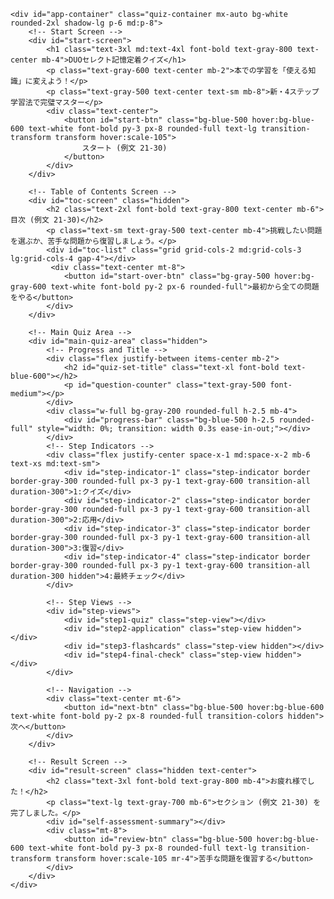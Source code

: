 <!DOCTYPE html>
<html lang="ja">
<head>
    <meta charset="UTF-8">
    <meta name="viewport" content="width=device-width, initial-scale=1.0">
    <title>DUOセレクト英単語クイズ (例文 21-30)</title>
    <script src="https://cdn.tailwindcss.com"></script>
    <link rel="stylesheet" href="https://cdnjs.cloudflare.com/ajax/libs/font-awesome/6.4.0/css/all.min.css">
    <link href="https://fonts.googleapis.com/css2?family=Inter:wght@400;500;600;700&family=Noto+Sans+JP:wght@400;500;700&display=swap" rel="stylesheet">
    <style>
        body { font-family: 'Noto Sans JP', 'Inter', sans-serif; }
        .quiz-container { max-width: 800px; width: 95%; }
        .step-indicator.active { background-color: #3b82f6; color: white; font-weight: bold; }
        .btn-option:hover:not(:disabled) { transform: translateY(-2px); box-shadow: 0 4px 12px rgba(0,0,0,0.1); }
        .flashcard { perspective: 1000px; cursor: pointer; }
        .flashcard-inner { position: relative; width: 100%; height: 100%; transition: transform 0.6s; transform-style: preserve-3d; }
        .flashcard.flipped .flashcard-inner { transform: rotateY(180deg); }
        .flashcard-front, .flashcard-back { position: absolute; width: 100%; height: 100%; -webkit-backface-visibility: hidden; backface-visibility: hidden; display: flex; flex-direction: column; justify-content: center; align-items: center; padding: 1rem; border-radius: 0.75rem; border: 1px solid #d1d5db; }
        .flashcard-front { background-color: white; }
        .flashcard-back { background-color: #f0f9ff; transform: rotateY(180deg); }
        .speaker-btn { position: absolute; top: 10px; right: 10px; color: #6b7280; }
        .speaker-btn:hover { color: #3b82f6; }
        .tooltip-trigger { border-bottom: 2px dotted #3b82f6; cursor: pointer; position: relative; }
        .tooltip-content { visibility: hidden; width: max-content; max-width: 250px; background-color: #1f2937; color: #fff; text-align: center; border-radius: 6px; padding: 8px; position: absolute; z-index: 1; bottom: 125%; left: 50%; transform: translateX(-50%); opacity: 0; transition: opacity 0.3s; pointer-events: none; }
        .tooltip-trigger:hover .tooltip-content { visibility: visible; opacity: 1; }
        .toc-item.needs-review .review-mark { display: inline; }
    </style>
</head>
<body class="bg-gray-100 flex items-center justify-center min-h-screen p-4">

    <div id="app-container" class="quiz-container mx-auto bg-white rounded-2xl shadow-lg p-6 md:p-8">
        <!-- Start Screen -->
        <div id="start-screen">
            <h1 class="text-3xl md:text-4xl font-bold text-gray-800 text-center mb-4">DUOセレクト記憶定着クイズ</h1>
            <p class="text-gray-600 text-center mb-2">本での学習を「使える知識」に変えよう！</p>
            <p class="text-gray-500 text-center text-sm mb-8">新・4ステップ学習法で完璧マスター</p>
            <div class="text-center">
                <button id="start-btn" class="bg-blue-500 hover:bg-blue-600 text-white font-bold py-3 px-8 rounded-full text-lg transition-transform transform hover:scale-105">
                    スタート (例文 21-30)
                </button>
            </div>
        </div>
        
        <!-- Table of Contents Screen -->
        <div id="toc-screen" class="hidden">
            <h2 class="text-2xl font-bold text-gray-800 text-center mb-6">目次 (例文 21-30)</h2>
            <p class="text-sm text-gray-500 text-center mb-4">挑戦したい問題を選ぶか、苦手な問題から復習しましょう。</p>
            <div id="toc-list" class="grid grid-cols-2 md:grid-cols-3 lg:grid-cols-4 gap-4"></div>
             <div class="text-center mt-8">
                <button id="start-over-btn" class="bg-gray-500 hover:bg-gray-600 text-white font-bold py-2 px-6 rounded-full">最初から全ての問題をやる</button>
            </div>
        </div>

        <!-- Main Quiz Area -->
        <div id="main-quiz-area" class="hidden">
            <!-- Progress and Title -->
            <div class="flex justify-between items-center mb-2">
                <h2 id="quiz-set-title" class="text-xl font-bold text-blue-600"></h2>
                <p id="question-counter" class="text-gray-500 font-medium"></p>
            </div>
            <div class="w-full bg-gray-200 rounded-full h-2.5 mb-4">
                <div id="progress-bar" class="bg-blue-500 h-2.5 rounded-full" style="width: 0%; transition: width 0.3s ease-in-out;"></div>
            </div>
            <!-- Step Indicators -->
            <div class="flex justify-center space-x-1 md:space-x-2 mb-6 text-xs md:text-sm">
                <div id="step-indicator-1" class="step-indicator border border-gray-300 rounded-full px-3 py-1 text-gray-600 transition-all duration-300">1:クイズ</div>
                <div id="step-indicator-2" class="step-indicator border border-gray-300 rounded-full px-3 py-1 text-gray-600 transition-all duration-300">2:応用</div>
                <div id="step-indicator-3" class="step-indicator border border-gray-300 rounded-full px-3 py-1 text-gray-600 transition-all duration-300">3:復習</div>
                <div id="step-indicator-4" class="step-indicator border border-gray-300 rounded-full px-3 py-1 text-gray-600 transition-all duration-300 hidden">4:最終チェック</div>
            </div>

            <!-- Step Views -->
            <div id="step-views">
                <div id="step1-quiz" class="step-view"></div>
                <div id="step2-application" class="step-view hidden"></div>
                <div id="step3-flashcards" class="step-view hidden"></div>
                <div id="step4-final-check" class="step-view hidden"></div>
            </div>
            
            <!-- Navigation -->
            <div class="text-center mt-6">
                <button id="next-btn" class="bg-blue-500 hover:bg-blue-600 text-white font-bold py-2 px-8 rounded-full transition-colors hidden">次へ</button>
            </div>
        </div>
        
        <!-- Result Screen -->
        <div id="result-screen" class="hidden text-center">
            <h2 class="text-3xl font-bold text-gray-800 mb-4">お疲れ様でした！</h2>
            <p class="text-lg text-gray-700 mb-6">セクション (例文 21-30) を完了しました。</p>
            <div id="self-assessment-summary"></div>
            <div class="mt-8">
                <button id="review-btn" class="bg-blue-500 hover:bg-blue-600 text-white font-bold py-3 px-8 rounded-full text-lg transition-transform transform hover:scale-105 mr-4">苦手な問題を復習する</button>
            </div>
        </div>
    </div>

<script>
// --- DATA ---
const quizData = [
    {
        id: 21,
        originalSentence: "Take your time, and deal with the problems one by one.",
        translation: "慌てないで。一つひとつ問題に対処していきなさい。",
        quiz: { target: "deal with", choices: ["deal with", "get over", "look for", "turn down"], meaning: "～に対処する" },
        application: {
            situation: "山積みのタスクリストを見て、どこから手をつけていいか分からずパニックになっている同僚に。",
            sentence: "Don't <span class='tooltip-trigger'>panic<span class='tooltip-content'>panic = パニックになる</span></span>. Let's just handle these tasks systematically.",
            translation: "パニックにならないで。一つひとつ、体系的にこれらのタスクを片付けていこう。"
        },
        flashcards: [
            { en: "take one's time", ja: "ゆっくりやる、慌てない", kana: "**テイ**ク・ワンズ・**タ**イム", phonetic: "/teɪk wʌnz taɪm/", hint: "t" },
            { en: "one by one", ja: "一つひとつ", kana: "**ワ**ン・バイ・**ワ**ン", phonetic: "/wʌn baɪ wʌn/", hint: "o" }
        ]
    },
    {
        id: 22,
        originalSentence: "Take it easy. It's no use arguing about it.",
        translation: "いいじゃないか。そのことで口論したって無駄だよ。",
        quiz: { target: "It's no use arguing", choices: ["It's no use arguing", "It's worth trying", "It's fun learning", "It's hard saying"], meaning: "口論しても無駄だ" },
        application: {
            situation: "試合の結果に納得できず、ずっと文句を言っている友達に「もう終わったことだよ」と声をかける時。",
            sentence: "The game is over. It's no use arguing about the <span class='tooltip-trigger'>referee's call<span class='tooltip-content'>call = (審判などの)判定</span></span> now.",
            translation: "試合は終わったんだ。今さら審判の判定について口論したって無駄だよ。"
        },
        flashcards: [
            { en: "Take it easy.", ja: "気楽にね、落ち着いて", kana: "**テイ**ク・イット・**イー**ジー", phonetic: "/teɪk ɪt ˈiːzi/", hint: "T" },
            { en: "argue", ja: "口論する", kana: "**アー**ギュー", phonetic: "/ˈɑːrɡjuː/", hint: "a" }
        ]
    },
    {
        id: 23,
        originalSentence: "We were amazed that the device was tiny but smart.",
        translation: "その装置がとても小さいけれど賢いことにびっくりした。",
        quiz: { target: "amazed", choices: ["amazed", "bored", "frightened", "excited"], meaning: "（とても）驚いて" },
        application: {
            situation: "最新のワイヤレスイヤホンを買ったら、あまりの音質の良さと機能の多さに感動した。",
            sentence: "I was honestly amazed by how good these new <span class='tooltip-trigger'>earbuds<span class='tooltip-content'>earbuds = (耳に入れるタイプの)イヤホン</span></span> sound. The noise-canceling is incredible.",
            translation: "この新しいイヤホンの音の良さには正直、本当に驚いたよ。ノイズキャンセリングが信じられないくらいすごい。"
        },
        flashcards: [
            { en: "device", ja: "装置", kana: "ディ**ヴァ**イス", phonetic: "/dɪˈvaɪs/", hint: "d" },
            { en: "tiny", ja: "とても小さい", kana: "**タ**イニー", phonetic: "/ˈtaɪni/", hint: "t" },
            { en: "smart", ja: "賢い", kana: "ス**マー**ト", phonetic: "/smɑːrt/", hint: "s" }
        ]
    },
    {
        id: 24,
        originalSentence: "Although Bob is frightened of insects, he studies biology.",
        translation: "ボブは昆虫恐怖症だが、生物学を勉強している。",
        quiz: { target: "frightened", choices: ["frightened", "amazed", "bored", "ashamed"], meaning: "おびえて、怖がって" },
        application: {
            situation: "ホラー映画は苦手だけど、なぜか見てしまう友達。",
            sentence: "It's funny, she's frightened of <span class='tooltip-trigger'>ghosts<span class='tooltip-content'>ghost = 幽霊</span></span>, but she loves watching horror movies.",
            translation: "面白いよね、彼女、お化けを怖がるのにホラー映画を見るのは大好きなんだ。"
        },
        flashcards: [
            { en: "although", ja: "～だけれども", kana: "オール**ゾ**ウ", phonetic: "/ɔːlˈðoʊ/", hint: "a" },
            { en: "insect", ja: "昆虫", kana: "**イ**ンセクト", phonetic: "/ˈɪnsekt/", hint: "i" },
            { en: "biology", ja: "生物学", kana: "バイ**オ**ロジー", phonetic: "/baɪˈɑːlədʒi/", hint: "b" }
        ]
    },
    {
        id: 25,
        originalSentence: "No wonder the audience was bored to death. The topic was boring.",
        translation: "聴衆が死ぬほど退屈したのも当然だ。話題が退屈だったのだ。",
        quiz: { target: "No wonder", choices: ["No wonder", "No problem", "No way", "No doubt"], meaning: "～なのも当然だ" },
        application: {
            situation: "いつも行列ができているラーメン屋さん。実際に食べてみたら、ものすごく美味しかった。",
            sentence: "This ramen is incredible! No wonder there's always a <span class='tooltip-trigger'>line out the door<span class='tooltip-content'>line out the door = ドアの外まで続く行列</span></span>.",
            translation: "このラーメン、信じられないくらい美味しい！いつも行列ができているのも当然だね。"
        },
        flashcards: [
            { en: "audience", ja: "聴衆", kana: "**オー**ディエンス", phonetic: "/ˈɔːdiəns/", hint: "a" },
            { en: "bored", ja: "（人が）退屈して", kana: "**ボー**ド", phonetic: "/bɔːrd/", hint: "b" },
            { en: "topic", ja: "話題", kana: "**ト**ピック", phonetic: "/ˈtɑːpɪk/", hint: "t" }
        ]
    },
    {
        id: 26,
        originalSentence: "Now that you've gotten married, respect each other.",
        translation: "あなたたちは結婚したのだから、お互いを尊重し合いなさい。",
        quiz: { target: "Now that", choices: ["Now that", "Even if", "As long as", "Just because"], meaning: "今や～なので" },
        application: {
            situation: "運転免許を取ったばかりの友達に、ドライブに連れて行ってもらう約束をする。",
            sentence: "Now that you have your <span class='tooltip-trigger'>driver's license<span class='tooltip-content'>driver's license = 運転免許証</span></span>, you have to take me to the beach!",
            translation: "もう運転免許を取ったんだから、私をビーチに連れて行ってくれなきゃ！"
        },
        flashcards: [
            { en: "get married", ja: "結婚する", kana: "**ゲ**ット・**マ**リード", phonetic: "/ɡet ˈmærid/", hint: "g" },
            { en: "respect", ja: "～を尊重する", kana: "リ**スペ**クト", phonetic: "/rɪˈspekt/", hint: "r" },
            { en: "each other", ja: "お互い", kana: "**イー**チ・**ア**ザー", phonetic: "/iːtʃ ˈʌðər/", hint: "e" }
        ]
    },
    {
        id: 27,
        originalSentence: "I got lost. To make matters worse, my car broke down.",
        translation: "道に迷ってしまった。さらに悪いことに、車が故障した。",
        quiz: { target: "broke down", choices: ["broke down", "gave up", "turned off", "got lost"], meaning: "故障した" },
        application: {
            situation: "大事なプレゼンの日に寝坊。急いで準備をしていたら、さらに悪いことが…。",
            sentence: "I <span class='tooltip-trigger'>overslept<span class='tooltip-content'>oversleep = 寝坊する</span></span> on the day of my big presentation. To make matters worse, my laptop wouldn't turn on.",
            translation: "大事なプレゼンの日に寝坊しちゃったんだ。さらに悪いことに、ノートパソコンが起動しなかったんだ。"
        },
        flashcards: [
            { en: "get lost", ja: "道に迷う", kana: "**ゲ**ット・**ロ**スト", phonetic: "/ɡet lɔːst/", hint: "g" },
            { en: "to make matters worse", ja: "さらに悪いことに", kana: "トゥ・**メイ**ク・**マ**ターズ・**ワー**ス", phonetic: "/tu meɪk ˈmætərz wɜːrs/", hint: "t" }
        ]
    },
    {
        id: 28,
        originalSentence: "I'm excited about getting together.",
        translation: "みんなに会えるから、わくわくしているよ。",
        quiz: { target: "excited", choices: ["excited", "amazed", "bored", "frightened"], meaning: "わくわくして" },
        application: {
            situation: "好きなアーティストのライブが来週に迫っている。",
            sentence: "The concert is next week! I'm so excited, I can <span class='tooltip-trigger'>hardly wait<span class='tooltip-content'>hardly wait = 待ちきれない</span></span>.",
            translation: "ライブは来週だ！すっごくわくわくして、待ちきれないよ。"
        },
        flashcards: [
            { en: "get together", ja: "集まる", kana: "**ゲ**ット・トゥ**ゲ**ザー", phonetic: "/ɡet təˈɡeðər/", hint: "g" },
            { en: "So am I.", ja: "私もです。", kana: "**ソ**ウ・アム・**ア**イ", phonetic: "/soʊ æm aɪ/", hint: "S" }
        ]
    },
    {
        id: 29,
        originalSentence: "The negotiations have failed, so the tension will get worse.",
        translation: "交渉が失敗に終わったので、緊張は悪化するだろう。",
        quiz: { target: "tension", choices: ["tension", "attention", "solution", "tradition"], meaning: "緊張（状態）" },
        application: {
            situation: "グループプロジェクトで意見が対立。締め切りが近づくにつれて、メンバー間の雰囲気が悪くなってきた。",
            sentence: "You could feel the tension in the room as the project <span class='tooltip-trigger'>deadline<span class='tooltip-content'>deadline = 締め切り</span></span> got closer.",
            translation: "プロジェクトの締め切りが近づくにつれて、部屋の緊張感が感じられたよ。"
        },
        flashcards: [
            { en: "negotiation", ja: "交渉", kana: "ネゴシ**エイ**ション", phonetic: "/nəˌɡoʊʃiˈeɪʃn/", hint: "n" },
            { en: "fail", ja: "失敗する", kana: "**フェ**イル", phonetic: "/feɪl/", hint: "f" },
            { en: "get worse", ja: "悪化する", kana: "**ゲ**ット・**ワー**ス", phonetic: "/ɡet wɜːrs/", hint: "g" }
        ]
    },
    {
        id: 30,
        originalSentence: "Our hostility toward him grew more and more intense.",
        translation: "彼に対する私たちの敵意は、ますます激しくなった。",
        quiz: { target: "intense", choices: ["intense", "solid", "vague", "rare"], meaning: "激しい" },
        application: {
            situation: "応援しているスポーツチームが、ライバルチームと接戦を繰り広げている。",
            sentence: "The <span class='tooltip-trigger'>rivalry<span class='tooltip-content'>rivalry = ライバル関係</span></span> between the two teams is so intense. Every match is a <span class='tooltip-trigger'>must-win<span class='tooltip-content'>must-win = 絶対に勝たなければならない試合</span></span>.",
            translation: "あの2チームのライバル関係はすごく激しい。どの試合も絶対に負けられないんだ。"
        },
        flashcards: [
            { en: "hostility", ja: "敵意", kana: "ホス**ティ**リティ", phonetic: "/hɑːˈstɪləti/", hint: "h" },
            { en: "grow", ja: "～になる；育つ", kana: "グ**ロ**ウ", phonetic: "/ɡroʊ/", hint: "g" },
            { en: "more and more", ja: "ますます", kana: "**モー**・アンド・**モー**", phonetic: "/mɔːr ænd mɔːr/", hint: "m" }
        ]
    }
];

// --- STATE ---
let currentSentenceIndex = 0;
let currentStep = 1;
let selfAssessments = new Array(quizData.length).fill(null);
let quizResults = new Array(quizData.length).fill(null);
let isFirstRun = true;
let speechSynthesis = window.speechSynthesis;
let englishVoice = null;
let quizQueue = [];

// --- DOM ELEMENTS ---
const startScreen = document.getElementById('start-screen');
const tocScreen = document.getElementById('toc-screen');
const mainQuizArea = document.getElementById('main-quiz-area');
const resultScreen = document.getElementById('result-screen');
const startBtn = document.getElementById('start-btn');
const nextBtn = document.getElementById('next-btn');
const reviewBtn = document.getElementById('review-btn');
const startOverBtn = document.getElementById('start-over-btn');

const stepViews = {
    1: document.getElementById('step1-quiz'),
    2: document.getElementById('step2-application'),
    3: document.getElementById('step3-flashcards'),
    4: document.getElementById('step4-final-check')
};
const stepIndicators = {
    1: document.getElementById('step-indicator-1'),
    2: document.getElementById('step-indicator-2'),
    3: document.getElementById('step-indicator-3'),
    4: document.getElementById('step-indicator-4')
};

// --- EVENT LISTENERS ---
startBtn.addEventListener('click', () => {
    isFirstRun = true;
    quizResults.fill(null);
    selfAssessments.fill(null);
    startQuizSession(Array.from(Array(quizData.length).keys()));
});
nextBtn.addEventListener('click', handleNext);
reviewBtn.addEventListener('click', showTableOfContents);
startOverBtn.addEventListener('click', () => {
    isFirstRun = false;
    startQuizSession(Array.from(Array(quizData.length).keys()));
});


// --- Voice Initialization Logic ---
function loadVoices() {
    const voices = speechSynthesis.getVoices();
    englishVoice = voices.find(voice => voice.lang.startsWith('en-US')) || voices.find(voice => voice.lang.startsWith('en-'));
}
speechSynthesis.onvoiceschanged = loadVoices;
loadVoices();

// --- FUNCTIONS ---

function speak(text, lang = 'en-US') {
    if (speechSynthesis.speaking) speechSynthesis.cancel();
    const utterance = new SpeechSynthesisUtterance(text);
    if (englishVoice) utterance.voice = englishVoice;
    utterance.lang = lang;
    utterance.rate = 0.9;
    speechSynthesis.speak(utterance);
}

function startQuizSession(indices) {
    quizQueue = indices;
    if (quizQueue.length === 0) {
        showTableOfContents();
        return;
    }
    currentSentenceIndex = quizQueue.shift();
    currentStep = 1;
    startScreen.classList.add('hidden');
    tocScreen.classList.add('hidden');
    resultScreen.classList.add('hidden');
    mainQuizArea.classList.remove('hidden');
    nextBtn.classList.add('hidden');
    renderCurrentStep();
}

function handleNext() {
    if (currentStep === 4) {
        showResult();
        return;
    }

    currentStep++;

    if (currentStep > 3) {
        if (quizQueue.length > 0) {
            currentSentenceIndex = quizQueue.shift();
            currentStep = 1;
            renderCurrentStep();
        } else {
            if (isFirstRun) {
                currentStep = 4;
                renderCurrentStep();
            } else {
                showTableOfContents();
            }
        }
    } else {
        renderCurrentStep();
    }
}


function updateProgress() {
    const currentData = quizData[currentSentenceIndex];
    if (!currentData) return; 

    document.getElementById('question-counter').textContent = `例文 ${currentData.id}`;
    
    const progress = isFirstRun ? ((currentSentenceIndex) / quizData.length) * 100 : 0;
    document.getElementById('progress-bar').style.width = `${progress}%`;

    Object.values(stepIndicators).forEach(el => el.classList.remove('active'));
    stepIndicators[4].classList.toggle('hidden', isFirstRun === false);
    if (stepIndicators[currentStep]) {
        stepIndicators[currentStep].classList.add('active');
    }
}

function renderCurrentStep() {
    updateProgress();
    Object.values(stepViews).forEach(view => view.classList.add('hidden'));
    stepViews[currentStep].classList.remove('hidden');
    nextBtn.classList.add('hidden');

    if (currentStep === 4) {
        renderStep4();
        return;
    }

    const data = quizData[currentSentenceIndex];
    switch (currentStep) {
        case 1: renderStep1(data); break;
        case 2: renderStep2(data); break;
        case 3: renderStep3(data); break;
    }
}

// --- RENDER FUNCTIONS FOR EACH STEP ---

function renderStep1(data) {
    const { quiz, originalSentence } = data;
    const questionText = originalSentence.replace(new RegExp(quiz.target, 'i'), '______');
    const shuffledChoices = [...quiz.choices].sort(() => Math.random() - 0.5);
    
    let optionsHTML = shuffledChoices.map(choice => 
        `<button class="btn-option w-full p-4 bg-white border border-gray-300 rounded-lg text-left text-gray-700 font-medium transition-all duration-200">${choice}</button>`
    ).join('');

    stepViews[1].innerHTML = `
        <p class="text-sm text-gray-500 text-center mb-4">あてはまる選択肢を選びましょう。</p>
        <div class="mb-6 relative">
            <p class="text-xl md:text-2xl text-gray-800 text-center p-4 bg-gray-50 rounded-lg">${questionText}</p>
            <button class="speaker-btn text-xl" onclick="speak('${originalSentence.replace(/'/g, "\\'")}')"><i class="fas fa-volume-up"></i></button>
        </div>
        <div id="step1-options" class="grid grid-cols-1 md:grid-cols-2 gap-4">${optionsHTML}</div>
        <div id="step1-feedback" class="p-4 rounded-lg text-center font-medium hidden my-4"></div>
    `;

    document.getElementById('step1-options').addEventListener('click', e => {
        if (e.target.tagName === 'BUTTON') {
            handleQuizAnswer(e.target, quiz, data.translation);
        }
    });
}

function handleQuizAnswer(selectedButton, quizInfo, translation) {
    const isCorrect = selectedButton.innerText.toLowerCase() === quizInfo.target.toLowerCase();
    quizResults[currentSentenceIndex] = isCorrect;
    
    const feedbackEl = document.getElementById('step1-feedback');
    
    if (isCorrect) {
        feedbackEl.innerHTML = `正解！ <span class="font-bold">${quizInfo.target}</span> は「${quizInfo.meaning}」という意味です。`;
        feedbackEl.className = 'p-4 rounded-lg text-center font-medium my-4 bg-green-100 border border-green-300 text-green-800';
    } else {
        feedbackEl.innerHTML = `不正解。正解は <span class="font-bold">${quizInfo.target}</span> です。<br>「${quizInfo.meaning}」という意味になります。`;
        feedbackEl.className = 'p-4 rounded-lg text-center font-medium my-4 bg-red-100 border border-red-300 text-red-800';
    }
    feedbackEl.classList.remove('hidden');
    
    const translationEl = document.createElement('p');
    translationEl.className = 'text-center text-gray-600 mt-2';
    translationEl.textContent = `文全体の訳：${translation}`;
    feedbackEl.appendChild(translationEl);

    Array.from(document.getElementById('step1-options').children).forEach(button => {
        button.disabled = true;
        if (button.innerText.toLowerCase() === quizInfo.target.toLowerCase()) button.classList.add('bg-green-200', 'border-green-500');
        else if (button === selectedButton) button.classList.add('bg-red-200', 'border-red-500');
    });

    nextBtn.textContent = '応用例文へ →';
    nextBtn.classList.remove('hidden');
}

function renderStep2(data) {
    const { application } = data;
    stepViews[2].innerHTML = `
        <p class="text-sm text-gray-500 text-center mb-4">応用例文で使い方を確認しましょう。</p>
        <div class="bg-sky-50 border-l-4 border-sky-500 p-4 rounded-lg mb-4">
            <p class="font-semibold text-sky-800 mb-2">💡 こんな場面で使える！</p>
            <p class="text-gray-700">${application.situation}</p>
        </div>
        <div class="mb-4 relative p-4 bg-gray-50 rounded-lg">
            <p class="text-lg md:text-xl text-gray-800">${application.sentence}</p>
            <button class="speaker-btn text-xl" onclick="speak(this.previousElementSibling.innerText.replace(/'/g, &quot;\\'&quot;))"><i class="fas fa-volume-up"></i></button>
        </div>
        <div class="text-center mb-6">
            <button id="show-translation-btn" class="text-blue-600 hover:underline">日本語訳を見る</button>
        </div>
        <p id="translation-text" class="text-center text-gray-600 hidden mb-6">${application.translation}</p>
        <div id="self-assessment-buttons" class="flex justify-center space-x-4">
            <button data-cleared="false" class="self-assess-btn border border-gray-400 text-gray-700 font-bold py-2 px-6 rounded-full hover:bg-gray-100">もう一度</button>
            <button data-cleared="true" class="self-assess-btn bg-green-500 text-white font-bold py-2 px-6 rounded-full hover:bg-green-600">理解できた！</button>
        </div>
    `;

    document.getElementById('show-translation-btn').addEventListener('click', e => {
        document.getElementById('translation-text').classList.toggle('hidden');
        e.target.textContent = document.getElementById('translation-text').classList.contains('hidden') ? '日本語訳を見る' : '日本語訳を隠す';
    });

    document.getElementById('self-assessment-buttons').addEventListener('click', e => {
        if (e.target.classList.contains('self-assess-btn')) {
            const cleared = e.target.dataset.cleared === 'true';
            selfAssessments[currentSentenceIndex] = cleared;
            
            if (!isFirstRun && cleared) {
                if(quizResults[currentSentenceIndex] === true) {
                    // This logic is now handled correctly by the `needsReview` check in `showTableOfContents`
                }
            }

            nextBtn.textContent = '単語の復習へ →';
            nextBtn.classList.remove('hidden');
            document.querySelectorAll('.self-assess-btn').forEach(btn => {
                btn.disabled = true;
                btn.classList.add('opacity-50');
            });
            e.target.classList.remove('opacity-50');
        }
    });
}

function renderFlashcards(container, cards, defaultMode) {
    container.innerHTML = '';
    cards.forEach(card => {
        const cardEl = document.createElement('div');
        cardEl.className = 'flashcard h-48';
        
        const frontContent = (defaultMode === 'en-ja') 
            ? `<h3 class="text-2xl font-bold">${card.en}</h3>`
            : `<h3 class="text-xl font-bold">${card.ja}</h3><p class="text-gray-500 mt-2">ヒント: ${card.hint}</p>`;
        
        const backContent = (defaultMode === 'en-ja')
            ? `<h3 class="text-xl font-bold">${card.ja}</h3>`
            : `<h3 class="text-2xl font-bold">${card.en}</h3>`;

        cardEl.innerHTML = `
            <div class="flashcard-inner">
                <div class="flashcard-front">${frontContent}<button class="speaker-btn" onclick="event.stopPropagation(); speak('${card.en.replace(/'/g, "\\'")}')"><i class="fas fa-volume-up"></i></button></div>
                <div class="flashcard-back">
                    ${backContent}
                    <div class="text-center mt-2">
                        <p class="text-gray-500">${card.kana.replace(/\*\*(.*?)\*\*/g, '<b>$1</b>')}</p>
                        <p class="text-gray-400 text-sm">${card.phonetic}</p>
                    </div>
                    <button class="speaker-btn" onclick="event.stopPropagation(); speak('${card.en.replace(/'/g, "\\'")}')"><i class="fas fa-volume-up"></i></button>
                </div>
            </div>
        `;
        cardEl.addEventListener('click', () => cardEl.classList.toggle('flipped'));
        container.appendChild(cardEl);
    });
}

function renderStep3(data) {
    const { flashcards } = data;
    stepViews[3].innerHTML = `
        <p class="text-sm text-gray-500 text-center mb-4">カードをタップして関連単語も覚えましょう。</p>
        <div class="flex justify-center mb-4">
            <div class="inline-flex rounded-md shadow-sm" role="group">
                <button type="button" id="mode-en-ja-step3" class="mode-btn bg-blue-500 text-white px-4 py-2 text-sm font-medium border border-gray-200 rounded-l-lg">認識 (英→日)</button>
                <button type="button" id="mode-ja-en-step3" class="mode-btn bg-white text-gray-900 px-4 py-2 text-sm font-medium border border-gray-200 rounded-r-lg hover:bg-gray-100">想起 (日→英)</button>
            </div>
        </div>
        <div id="flashcard-container-step3" class="grid grid-cols-1 md:grid-cols-2 gap-4"></div>
    `;

    const container = document.getElementById('flashcard-container-step3');
    renderFlashcards(container, flashcards, 'en-ja');

    const modeBtnEnJa = document.getElementById('mode-en-ja-step3');
    const modeBtnJaEn = document.getElementById('mode-ja-en-step3');
    
    modeBtnEnJa.addEventListener('click', () => {
        modeBtnEnJa.classList.add('bg-blue-500', 'text-white');
        modeBtnJaEn.classList.remove('bg-blue-500', 'text-white');
        renderFlashcards(container, flashcards, 'en-ja');
    });
    
    modeBtnJaEn.addEventListener('click', () => {
        modeBtnJaEn.classList.add('bg-blue-500', 'text-white');
        modeBtnEnJa.classList.remove('bg-blue-500', 'text-white');
        renderFlashcards(container, flashcards, 'ja-en');
    });

    const nextText = isFirstRun ? 
        (quizQueue.length === 0 ? '最終チェックへ →' : '次の問題へ →') :
        (quizQueue.length === 0 ? '目次に戻る' : '次の問題へ →');
    nextBtn.textContent = nextText;
    nextBtn.classList.remove('hidden');
}

function renderStep4() {
    let allFlashcards = quizData.flatMap(d => d.flashcards).sort(() => Math.random() - 0.5);

    stepViews[4].innerHTML = `
        <p class="text-sm text-gray-500 text-center mb-4">セクションの総復習！日本語から英語を思い出してみましょう。</p>
        <div class="flex justify-center mb-4">
            <div class="inline-flex rounded-md shadow-sm" role="group">
                <button type="button" id="mode-en-ja-step4" class="mode-btn bg-white text-gray-900 px-4 py-2 text-sm font-medium border border-gray-200 rounded-l-lg hover:bg-gray-100">認識 (英→日)</button>
                <button type="button" id="mode-ja-en-step4" class="mode-btn bg-blue-500 text-white px-4 py-2 text-sm font-medium border border-gray-200 rounded-r-lg">想起 (日→英)</button>
            </div>
        </div>
        <div id="flashcard-container-step4" class="grid grid-cols-1 md:grid-cols-2 gap-4"></div>
    `;

    const container = document.getElementById('flashcard-container-step4');
    renderFlashcards(container, allFlashcards, 'ja-en');

    const modeBtnEnJa = document.getElementById('mode-en-ja-step4');
    const modeBtnJaEn = document.getElementById('mode-ja-en-step4');

    modeBtnEnJa.addEventListener('click', () => {
        modeBtnEnJa.classList.add('bg-blue-500', 'text-white');
        modeBtnJaEn.classList.remove('bg-blue-500', 'text-white');
        renderFlashcards(container, allFlashcards, 'en-ja');
    });
    
    modeBtnJaEn.addEventListener('click', () => {
        modeBtnJaEn.classList.add('bg-blue-500', 'text-white');
        modeBtnEnJa.classList.remove('bg-blue-500', 'text-white');
        renderFlashcards(container, allFlashcards, 'ja-en');
    });

    nextBtn.textContent = '結果を見る';
    nextBtn.classList.remove('hidden');
}

function showResult() {
    mainQuizArea.classList.add('hidden');
    resultScreen.classList.remove('hidden');
    
    const clearedCount = selfAssessments.filter(sa => sa === true).length;
    const totalAssessed = selfAssessments.filter(sa => sa !== null).length;
    
    const summaryEl = document.getElementById('self-assessment-summary');
    summaryEl.innerHTML = `
        <p class="text-xl">応用例文の理解度: <span class="font-bold text-green-600">${clearedCount}</span> / ${totalAssessed}</p>
        <p class="text-gray-600 mt-2">「もう一度」を選んだ問題やクイズで間違えた問題は、復習リストに追加されています。</p>
    `;
    isFirstRun = false;
}

function showTableOfContents() {
    resultScreen.classList.add('hidden');
    mainQuizArea.classList.add('hidden');
    startScreen.classList.add('hidden');
    tocScreen.classList.remove('hidden');
    const tocList = document.getElementById('toc-list');
    tocList.innerHTML = '';
    quizData.forEach((data, index) => {
        const needsReview = quizResults[index] === false || selfAssessments[index] === false;
        const item = document.createElement('button');
        item.className = 'toc-item p-4 border rounded-lg text-center hover:bg-gray-100 transition-colors';
        if (needsReview) item.classList.add('needs-review', 'border-red-400', 'bg-red-50');
        
        item.innerHTML = `
            例文 ${data.id}
            <span class="review-mark text-red-500 ${needsReview ? '' : 'hidden'}">🔴</span>
        `;
        item.onclick = () => {
            isFirstRun = false;
            startQuizSession([index]);
        };
        tocList.appendChild(item);
    });
}
</script>
</body>
</html>
